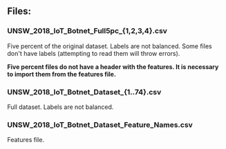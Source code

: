 ## Files:

### UNSW_2018_IoT_Botnet_Full5pc_{1,2,3,4}.csv

Five percent of the original dataset. Labels are not balanced. Some files don't have labels (attempting to read them will throw errors).

**Five percent files do not have a header with the features. It is necessary to import them from the features file.**

### UNSW_2018_IoT_Botnet_Dataset_{1..74}.csv

Full dataset. Labels are not balanced.

### UNSW_2018_IoT_Botnet_Dataset_Feature_Names.csv

Features file.
